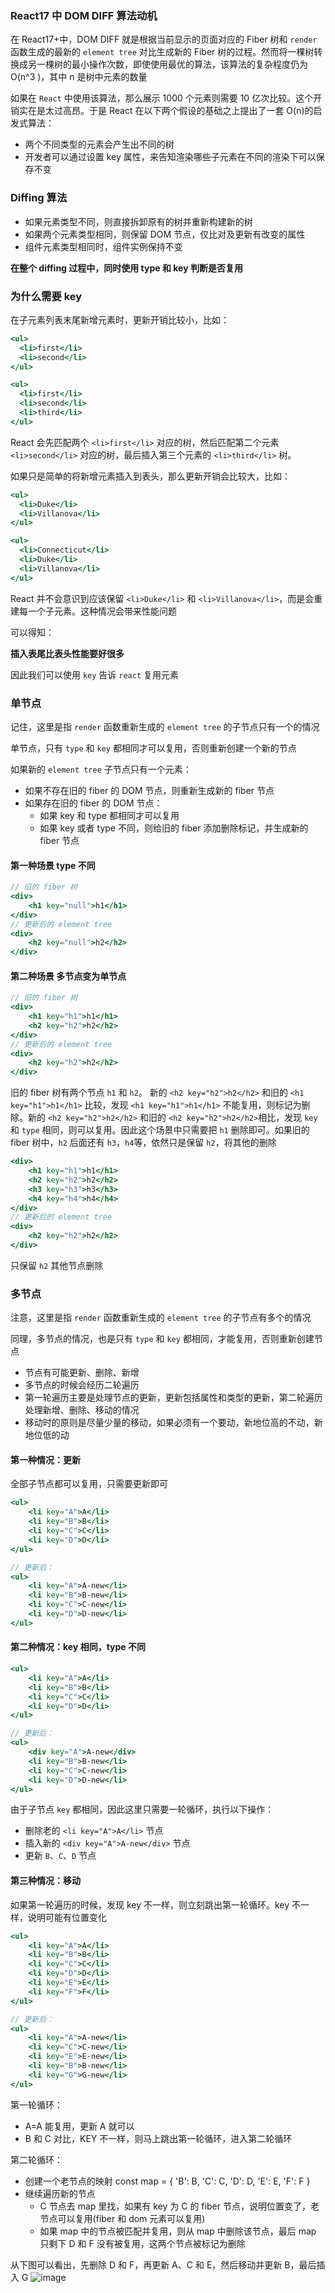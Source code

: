 ### React17 中 DOM DIFF 算法动机

在 React17+中，DOM DIFF 就是根据当前显示的页面对应的 Fiber 树和 `render` 函数生成的最新的 `element tree` 对比生成新的 Fiber 树的过程。然而将一棵树转换成另一棵树的最小操作次数，即使使用最优的算法，该算法的复杂程度仍为 O(n^3 )，其中 n 是树中元素的数量

如果在 `React` 中使用该算法，那么展示 1000 个元素则需要 10 亿次比较。这个开销实在是太过高昂。于是 React 在以下两个假设的基础之上提出了一套 O(n)的启发式算法：

- 两个不同类型的元素会产生出不同的树
- 开发者可以通过设置 key 属性，来告知渲染哪些子元素在不同的渲染下可以保存不变

### Diffing 算法

- 如果元素类型不同，则直接拆卸原有的树并重新构建新的树
- 如果两个元素类型相同，则保留 DOM 节点，仅比对及更新有改变的属性
- 组件元素类型相同时，组件实例保持不变

**在整个 diffing 过程中，同时使用 type 和 key 判断是否复用**

### 为什么需要 key

在子元素列表末尾新增元素时，更新开销比较小，比如：

```jsx
<ul>
  <li>first</li>
  <li>second</li>
</ul>

<ul>
  <li>first</li>
  <li>second</li>
  <li>third</li>
</ul>
```

React 会先匹配两个 `<li>first</li>` 对应的树，然后匹配第二个元素 `<li>second</li>` 对应的树，最后插入第三个元素的 `<li>third</li>` 树。

如果只是简单的将新增元素插入到表头，那么更新开销会比较大，比如：

```jsx
<ul>
  <li>Duke</li>
  <li>Villanova</li>
</ul>

<ul>
  <li>Connecticut</li>
  <li>Duke</li>
  <li>Villanova</li>
</ul>
```

React 并不会意识到应该保留 `<li>Duke</li>` 和 `<li>Villanova</li>`，而是会重建每一个子元素。这种情况会带来性能问题

可以得知：

**插入表尾比表头性能要好很多**

因此我们可以使用 `key` 告诉 `react` 复用元素

### 单节点

记住，这里是指 `render` 函数重新生成的 `element tree` 的子节点只有一个的情况

单节点，只有 `type` 和 `key` 都相同才可以复用，否则重新创建一个新的节点

如果新的 `element tree` 子节点只有一个元素：

- 如果不存在旧的 fiber 的 DOM 节点，则重新生成新的 fiber 节点
- 如果存在旧的 fiber 的 DOM 节点：
  - 如果 key 和 type 都相同才可以复用
  - 如果 key 或者 type 不同，则给旧的 fiber 添加删除标记，并生成新的 fiber 节点

#### 第一种场景 type 不同

```jsx
// 旧的 fiber 树
<div>
    <h1 key="null">h1</h1>
</div>
// 更新后的 element tree
<div>
    <h2 key="null">h2</h2>
</div>
```

#### 第二种场景 多节点变为单节点

```jsx
// 旧的 fiber 树
<div>
    <h1 key="h1">h1</h1>
    <h2 key="h2">h2</h2>
</div>
// 更新后的 element tree
<div>
    <h2 key="h2">h2</h2>
</div>
```

旧的 fiber 树有两个节点 `h1` 和 `h2`。 新的 `<h2 key="h2">h2</h2>` 和旧的 `<h1 key="h1">h1</h1>` 比较，发现 `<h1 key="h1">h1</h1>` 不能复用，则标记为删除。新的 `<h2 key="h2">h2</h2>` 和旧的 `<h2 key="h2">h2</h2>`相比，发现 `key` 和 `type` 相同，则可以复用。因此这个场景中只需要把 `h1` 删除即可。如果旧的 fiber 树中，`h2` 后面还有 `h3`，`h4`等，依然只是保留 `h2`，将其他的删除

```jsx
<div>
    <h1 key="h1">h1</h1>
    <h2 key="h2">h2</h2>
    <h3 key="h3">h3</h3>
    <h4 key="h4">h4</h4>
</div>
// 更新后的 element tree
<div>
    <h2 key="h2">h2</h2>
</div>
```

只保留 `h2` 其他节点删除

### 多节点

注意，这里是指 `render` 函数重新生成的 `element tree` 的子节点有多个的情况

同理，多节点的情况，也是只有 `type` 和 `key` 都相同，才能复用，否则重新创建节点

- 节点有可能更新、删除、新增
- 多节点的时候会经历二轮遍历
- 第一轮遍历主要是处理节点的更新，更新包括属性和类型的更新，第二轮遍历处理新增、删除、移动的情况
- 移动时的原则是尽量少量的移动，如果必须有一个要动，新地位高的不动，新地位低的动

#### 第一种情况：更新

全部子节点都可以复用，只需要更新即可

```jsx
<ul>
    <li key="A">A</li>
    <li key="B">B</li>
    <li key="C">C</li>
    <li key="D">D</li>
</ul>

// 更新后：
<ul>
    <li key="A">A-new</li>
    <li key="B">B-new</li>
    <li key="C">C-new</li>
    <li key="D">D-new</li>
</ul>
```

#### 第二种情况：key 相同，type 不同

```jsx
<ul>
    <li key="A">A</li>
    <li key="B">B</li>
    <li key="C">C</li>
    <li key="D">D</li>
</ul>

// 更新后：
<ul>
    <div key="A">A-new</div>
    <li key="B">B-new</li>
    <li key="C">C-new</li>
    <li key="D">D-new</li>
</ul>
```

由于子节点 `key` 都相同，因此这里只需要一轮循环，执行以下操作：

- 删除老的 `<li key="A">A</li>` 节点
- 插入新的 `<div key="A">A-new</div>` 节点
- 更新 `B`、`C`、`D` 节点

#### 第三种情况：移动

如果第一轮遍历的时候，发现 key 不一样，则立刻跳出第一轮循环。key 不一样，说明可能有位置变化

```jsx
<ul>
    <li key="A">A</li>
    <li key="B">B</li>
    <li key="C">C</li>
    <li key="D">D</li>
    <li key="E">E</li>
    <li key="F">F</li>
</ul>

// 更新后：
<ul>
    <li key="A">A-new</li>
    <li key="C">C-new</li>
    <li key="E">E-new</li>
    <li key="B">B-new</li>
    <li key="G">G-new</li>
</ul>
```

第一轮循环：

- A=A 能复用，更新 A 就可以
- B 和 C 对比，KEY 不一样，则马上跳出第一轮循环，进入第二轮循环

第二轮循环：

- 创建一个老节点的映射 const map = { 'B': B, 'C': C, 'D': D, 'E': E, 'F': F }
- 继续遍历新的节点
  - C 节点去 map 里找，如果有 key 为 C 的 fiber 节点，说明位置变了，老节点可以复用(fiber 和 dom 元素可以复用)
  - 如果 map 中的节点被匹配并复用，则从 map 中删除该节点，最后 map 只剩下 D 和 F 没有被复用，这两个节点被标记为删除

从下图可以看出，先删除 D 和 F，再更新 A、C 和 E，然后移动并更新 B，最后插入 G
![image](https://github.com/lizuncong/mini-react/blob/master/imgs/diff-01.jpg)
